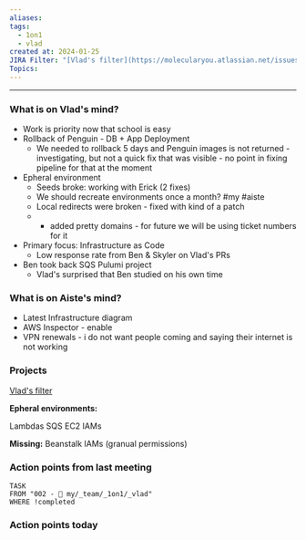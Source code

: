 ```yaml
---
aliases: 
tags:
  - 1on1
  - vlad
created at: 2024-01-25
JIRA Filter: "[Vlad's filter](https://molecularyou.atlassian.net/issues/?filter=10023)"
Topics:
---
```

----
### What is on Vlad's mind?
* Work is priority now that school is easy
* Rollback of Penguin - DB + App Deployment
	* We needed to rollback 5 days and Penguin images is not returned - investigating, but not a quick fix that was visible - no point in fixing pipeline for that at the moment
* Epheral environment
	* Seeds broke: working with Erick (2 fixes)
	- We should recreate environments once a month? #my #aiste
	- Local redirects were broken - fixed with kind of a patch
	- + added pretty domains - for future we will be using ticket numbers for it
* Primary focus: Infrastructure as Code
	* Low response rate from Ben & Skyler on Vlad's PRs
* Ben took back SQS Pulumi project
	* Vlad's surprised that Ben studied on his own time
### What is on Aiste's mind?

- Latest Infrastructure diagram
- AWS Inspector - enable
- VPN renewals - i do not want people coming and saying their internet is not working

### Projects
[Vlad's filter](https://molecularyou.atlassian.net/issues/?filter=10023)

**Epheral environments:**

Lambdas
SQS
EC2
IAMs

**Missing:**
Beanstalk
IAMs (granual permissions)

### Action points from last meeting

```dataview
TASK 
FROM "002 - 📍 my/_team/_1on1/_vlad"
WHERE !completed
```


### Action points today
